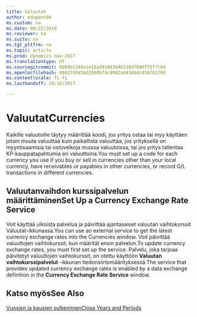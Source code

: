 ```yaml
---
title: Valuutat
author: edupont04
ms.custom: na
ms.date: 09/22/2016
ms.reviewer: na
ms.suite: na
ms.tgt_pltfrm: na
ms.topic: article
ms.prod: dynamics-nav-2017
ms.translationtype: HT
ms.sourcegitcommit: 6b60b1344a1e18ad91863046110df880f75f7c04
ms.openlocfilehash: 08427d545bd3508bf4c8982ad436b4cd36f81708
ms.contentlocale: fi-fi
ms.lasthandoff: 10/16/2017

---
```


# <a name="currencies"></a><span data-ttu-id="27ede-102">Valuutat</span><span class="sxs-lookup"><span data-stu-id="27ede-102">Currencies</span></span>
<span data-ttu-id="27ede-103">Kaikille valuutoille täytyy määrittää koodi, jos yritys ostaa tai myy käyttäen jotain muuta valuuttaa kuin paikallista valuuttaa, jos yrityksellä on myyntisaamisia tai ostovelkoja muissa valuutoissa; tai jos yritys tallentaa KP-kauppatapahtumia eri valuuttoina.</span><span class="sxs-lookup"><span data-stu-id="27ede-103">You must set up a code for each currency you use if you buy or sell in currencies other than your local currency, have receivables or payables in other currencies, or record G/L transactions in different currencies.</span></span>  

## <a name="set-up-a-currency-exchange-rate-service"></a><span data-ttu-id="27ede-104">Valuutanvaihdon kurssipalvelun määrittäminen</span><span class="sxs-lookup"><span data-stu-id="27ede-104">Set Up a Currency Exchange Rate Service</span></span>
<span data-ttu-id="27ede-105">Voit käyttää ulkoista palvelua ja päivittää ajantasaiset valuutan vaihtokurssit Valuutat-ikkunassa.</span><span class="sxs-lookup"><span data-stu-id="27ede-105">You can use an external service to get the latest currency exchange rates into the Currencies window.</span></span> <span data-ttu-id="27ede-106">Voit päivittää valuuttojen vaihtokurssit, kun määrität ensin palvelun.</span><span class="sxs-lookup"><span data-stu-id="27ede-106">To update currency exchange rates, you must first set up the service.</span></span>
<span data-ttu-id="27ede-107">Palvelu, joka tarjoaa päivitetyt valuuttojen vaihtokurssit, on otettu käyttöön **Valuutan vaihtokurssipalvelut** -ikkunan tiedonsiirtomäärityksessä.</span><span class="sxs-lookup"><span data-stu-id="27ede-107">The service that provides updated currency exchange rates is enabled by a data exchange definition in the **Currency Exchange Rate Service** window.</span></span>  

## <a name="see-also"></a><span data-ttu-id="27ede-108">Katso myös</span><span class="sxs-lookup"><span data-stu-id="27ede-108">See Also</span></span>
[<span data-ttu-id="27ede-109">Vuosien ja kausien sulkeminen</span><span class="sxs-lookup"><span data-stu-id="27ede-109">Close Years and Periods</span></span>](year-close-years-periods.md)

